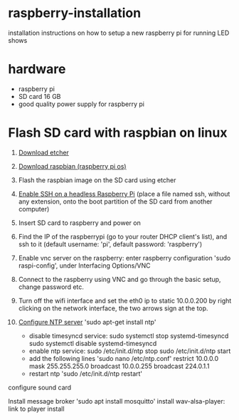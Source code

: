 # raspberry-installation
installation instructions on how to setup a new raspberry pi for running LED shows

# hardware
* raspberry pi
* SD card 16 GB
* good quality power supply for raspberry pi

# Flash SD card with raspbian on linux
1. [Download etcher](https://www.balena.io/etcher/)
2. [Download raspbian (raspberry pi os)](https://www.raspberrypi.org/downloads/raspbian/)
3. Flash the raspbian image on the SD card using etcher
4. [Enable SSH on a headless Raspberry Pi](https://www.raspberrypi.org/documentation/remote-access/ssh/) (place a file named ssh, without any extension, onto the boot partition of the SD card from another computer)
5. Insert SD card to raspberry and power on
6. Find the IP of the raspberrypi (go to your router DHCP client's list), and ssh to it (default username: 'pi', default password: 'raspberry')

7. Enable vnc server on the raspberry: enter raspberry configuration 'sudo raspi-config', under Interfacing Options/VNC
8. Connect to the raspberry using VNC and go through the basic setup, change password etc.
9. Turn off the wifi interface and set the eth0 ip to static 10.0.0.200 by right clicking on the network interface, the two arrows sign at the top.
10. [Configure NTP server](http://raspberrypi.tomasgreno.cz/ntp-client-and-server.html) 'sudo apt-get install ntp'
    * disable timesyncd service:
      sudo systemctl stop systemd-timesyncd
      sudo systemctl disable systemd-timesyncd
    * enable ntp service:
      sudo /etc/init.d/ntp stop
      sudo /etc/init.d/ntp start
    * add the following lines 'sudo nano /etc/ntp.conf'
      restrict 10.0.0.0 mask 255.255.255.0
      broadcast 10.0.0.255
      broadcast 224.0.1.1
    * restart ntp 'sudo /etc/init.d/ntp restart'

configure sound card

Install message broker 'sudo apt install mosquitto'
install wav-alsa-player: link to player install

